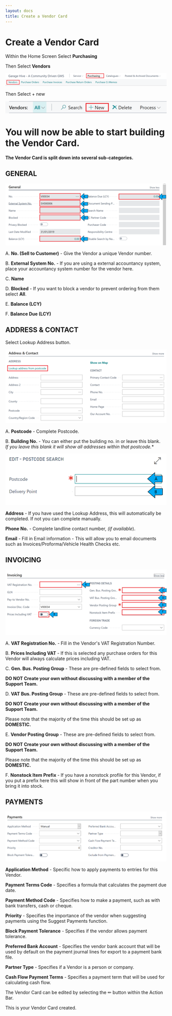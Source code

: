 ```yaml
---
layout: docs
title: Create a Vendor Card
---
```


#   Create a Vendor Card

Within the Home Screen Select **Purchasing**

Then Select **Vendors** 

![](media/garagehive-create-a-vendor-card1.png)

Then Select + new 

![](media/garagehive-create-a-vendor-card2.png)

#   You will now be able to start building the Vendor Card. 

####    The Vendor Card is split down into several sub-categories. 

##  GENERAL 

![](media/garagehive-create-a-vendor-card3.png)

A.  **No. (Sell to Customer)** - Give the Vendor a unique Vendor number.  

B.  **External System No.** - If you are using a external accountancy system, place your accountancy system number for the vendor here. 

C.  **Name** 

D.  **Blocked** - If you want to block a vendor to prevent ordering from them select **All**.  

E.  **Balance (LCY)**

F.  **Balance Due (LCY)** 

##  ADDRESS & CONTACT 

Select Lookup Address button.

![](media/garagehive-create-a-vendor-card4.png)

A.  **Postcode** - Complete Postcode. 

B.  **Building No.** - You can either put the building no. in or leave this blank. <br>*If you leave this blank it will show all addresses within that postcode.** 

![](media/garagehive-create-a-vendor-card5.png)

**Address** - If you have used the Lookup Address, this will automatically be completed. If not you can complete manually. 

**Phone No.** - Complete landline contact number, *(if available*).

**Email** - Fill in Email information - This will allow you to email documents such as Invoices/Proforma/Vehicle Health Checks etc. 

##  INVOICING 

![](media/garagehive-create-a-vendor-card6.png)

A. **VAT Registration No.** - Fill in the Vendor's VAT Registration Number. 

B.  **Prices Including VAT** - If this is selected any purchase orders for this Vendor will always calculate prices including VAT. 

C.  **Gen. Bus. Posting Group** - These are pre-defined fields to select from. 

**DO NOT Create your own without discussing with a member of the Support Team.**  

D.  **VAT Bus. Posting Group** - These are pre-defined fields to select from. 

**DO NOT Create your own without discussing with a member of the Support Team.**  

Please note that the majority of the time this should be set up as **DOMESTIC.**

E.  **Vendor Posting Group** - These are pre-defined fields to select from. 

**DO NOT Create your own without discussing with a member of the Support Team.**  

Please note that the majority of the time this should be set up as **DOMESTIC.**

F.  **Nonstock Item Prefix** - If you have a nonstock profile for this Vendor, if you put a prefix here this will show in front of the part number when you bring it into stock.  

##  PAYMENTS

![](media/garagehive-create-a-vendor-card7.png)

**Application Method** - Specific how to apply payments to entries for this Vendor. 

**Payment Terms Code** - Specifies a formula that calculates the payment due date.  

**Payment Method Code** - Specifies how to make a payment, such as with bank transfers, cash or cheque. 

**Priority** - Specifies the importance of the vendor when suggesting payments using the Suggest Payments function. 

**Block Payment Tolerance** - Specifies if the vendor allows payment tolerance.  

**Preferred Bank Account** - Specifies the vendor bank account that will be used by default on the payment journal lines for export to a payment bank file. 

**Partner Type** - Specifies if a Vendor is a person or company. 

**Cash Flow Payment Terms** - Specifies a payment term that will be used for calculating cash flow. 

The Vendor Card can be edited by selecting the ✏ button within the Action Bar. 

This is your Vendor Card created. 


